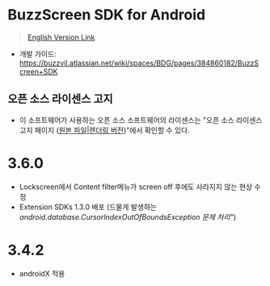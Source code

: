 # BuzzScreen SDK for Android
> [English Version Link](README_EN.md)
- 개발 가이드: https://buzzvil.atlassian.net/wiki/spaces/BDG/pages/384860182/BuzzScreen+SDK

## 오픈 소스 라이센스 고지
- 이 소프트웨어가 사용하는 오픈 소스 소프트웨어의 라이센스는 "오픈 소스 라이센스 고지 페이지 ([원본 파일](docs/3rd_party_licenses.html)|[렌더링 버전](https://htmlpreview.github.io/?https://github.com/Buzzvil/buzzscreen-sdk-publisher/blob/master/docs/3rd_party_licenses.html))"에서 확인할 수 있다.

# 3.6.0
* Lockscreen에서 Content filter메뉴가 screen off 후에도 사라지지 않는 현상 수정
* Extension SDKs 1.3.0 배포 (드물게 발생하는 *android.database.CursorIndexOutOfBoundsException 문제 처리”*)


# 3.4.2
* androidX 적용
